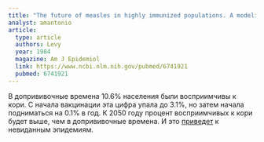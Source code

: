 ```yaml
---
title: "The future of measles in highly immunized populations. A modeling approach"
analyst: amantonio
article:
  type: article
  authors: Levy
  year: 1984
  magazine: Am J Epidemiol
  link: https://www.ncbi.nlm.nih.gov/pubmed/6741921
  pubmed: 6741921
---
```


В допрививочные времена 10.6% населения были восприимчивы к кори. С начала вакцинации эта цифра упала до 3.1%, но затем начала подниматься на 0.1% в год. К 2050 году процент восприимчивых к кори будет выше, чем в допрививочные времена. И это [приведет](https://www.ncbi.nlm.nih.gov/pmc/articles/PMC2677258/) к невиданным эпидемиям.
